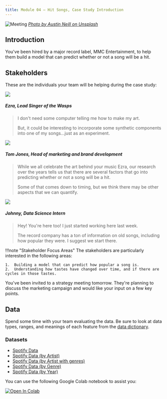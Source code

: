 ```yaml
---
title: Module 04 — Hit Songs, Case Study Introduction
---
```


![Meeting]({{URLROOT}}/shared/img/song.jpg)
*[Photo by Austin Neill on Unsplash](https://unsplash.com/photos/hgO1wFPXl3I)*

## Introduction
You've been hired by a major record label, MMC Entertainment, to help them build a model that can predict whether or not a song will be a hit.

## Stakeholders

These are the individuals your team will be helping during the case study:

<div class="dialogue">
	<img src="{{URLROOT}}/shared/img/ezra.jpg">
	<h5>Ezra, Lead Singer of the Wasps</h5>
	<blockquote><p>I don't need some computer telling me how to make my art.</p><p>But, it could be interesting to incorporate some synthetic components into one of my songs...just as an experiment.</p></blockquote>
</div>

<div class="dialogue">
	<img src="{{URLROOT}}/shared/img/tom.jpg">
	<h5>Tom Jones, Head of marketing and brand development</h5>
	<blockquote><p>While we all celebrate the art behind your music Ezra, our research over the years tells us that there are several factors that go into predicting whether or not a song will be a hit.</p><p>Some of that comes down to timing, but we think there may be other aspects that we can quantify.</p></blockquote>
</div>

<div class="dialogue">
	<img src="{{URLROOT}}/shared/img/johnny.jpg">
	<h5>Johnny, Data Science Intern</h5>
	<blockquote><p>Hey! You're here too! I just started working here last week.</p>
		<p>The record company has a ton of information on old songs, including how popular they were. I suggest we start there.</p></blockquote>
</div>

!!!note "Stakeholder Focus Areas"
	The stakeholders are particularly interested in the following areas:

	1.	Building a model that can predict how popular a song is.
	2.  Understanding how tastes have changed over time, and if there are cycles in those tastes.

You've been invited to a strategy meeting tomorrow. They're planning to discuss the marketing campaign and would like your input on a few key points.

## Data
Spend some time with your team evaluating the data. Be sure to look at data types, ranges, and meanings of each feature from the [data dictionary](./bank-dictionary.txt).

### Datasets
* [Spotify Data](https://raw.githubusercontent.com/byui-cse/cse450-course/master/data/spotify/data.csv)
* [Spotify Data (by Artist)](https://raw.githubusercontent.com/byui-cse/cse450-course/master/data/spotify/data_by_artist.csv)
* [Spotify Data (by Artist with genres)](https://raw.githubusercontent.com/byui-cse/cse450-course/master/data/spotify/data_by_artist_w_genres.csv)
* [Spotify Data (by Genre)](https://raw.githubusercontent.com/byui-cse/cse450-course/master/data/spotify/data_by_genres.csv)
* [Spotify Data (by Year)](https://raw.githubusercontent.com/byui-cse/cse450-course/master/data/spotify/data_by_year.csv)

You can use the following Google Colab notebook to assist you:

[![Open In Colab](https://colab.research.google.com/assets/colab-badge.svg)](https://colab.research.google.com/github/byui-cse/cse450-course/blob/master/notebooks/Module_04.ipynb)

[^1]: [Lead Singer photo by Brian Lundquist on Unsplash](https://unsplash.com/photos/3Uf-aRahKcc)

[^2]: [Head of Marketing photo by LinkedIn Sales Navigator on Unsplash](https://unsplash.com/photos/pAtA8xe_iVM)

[^3]: [Data Science Intern photo by Fábio Lucas on Unsplash](https://unsplash.com/photos/iczrMDNuvzkml-pxK0Ovmw)